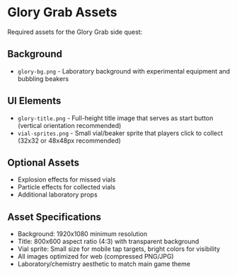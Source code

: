 # Glory Grab Assets

Required assets for the Glory Grab side quest:

## Background
- `glory-bg.png` - Laboratory background with experimental equipment and bubbling beakers

## UI Elements
- `glory-title.png` - Full-height title image that serves as start button (vertical orientation recommended)
- `vial-sprites.png` - Small vial/beaker sprite that players click to collect (32x32 or 48x48px recommended)

## Optional Assets
- Explosion effects for missed vials
- Particle effects for collected vials
- Additional laboratory props

## Asset Specifications
- Background: 1920x1080 minimum resolution
- Title: 800x600 aspect ratio (4:3) with transparent background
- Vial sprite: Small size for mobile tap targets, bright colors for visibility
- All images optimized for web (compressed PNG/JPG)
- Laboratory/chemistry aesthetic to match main game theme